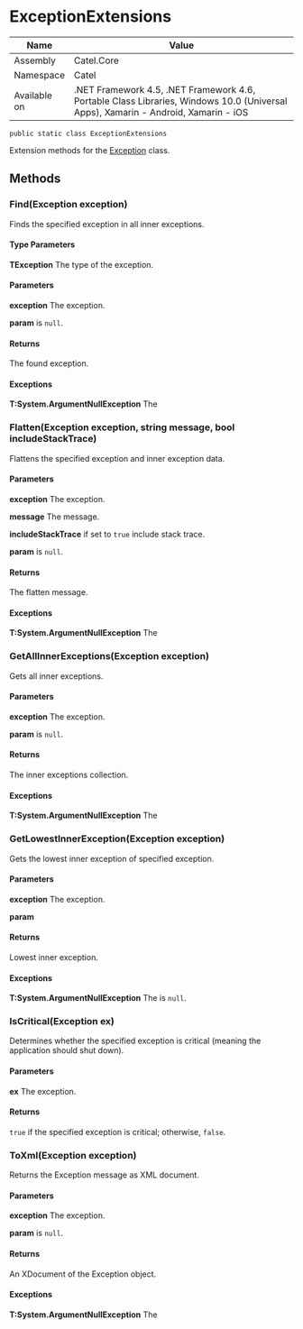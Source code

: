 

# ExceptionExtensions

Name|Value
---|---
Assembly|Catel.Core
Namespace|Catel
Available on|.NET Framework 4.5, .NET Framework 4.6, Portable Class Libraries, Windows 10.0 (Universal Apps), Xamarin - Android, Xamarin - iOS

```
public static class ExceptionExtensions
```

Extension methods for the [Exception](#) class.



## Methods

### Find<TException>(Exception exception)

Finds the specified exception in all inner exceptions.

#### Type Parameters

**TException**
The type of the exception.

#### Parameters

**exception**
The exception.

**param**
is ```null```.

#### Returns

The found exception.

#### Exceptions

**T:System.ArgumentNullException**
The



### Flatten(Exception exception, string message, bool includeStackTrace)

Flattens the specified exception and inner exception data.

#### Parameters

**exception**
The exception.

**message**
The message.

**includeStackTrace**
if set to ```true``` include stack trace.

**param**
is ```null```.

#### Returns

The flatten message.

#### Exceptions

**T:System.ArgumentNullException**
The



### GetAllInnerExceptions(Exception exception)

Gets all inner exceptions.

#### Parameters

**exception**
The exception.

**param**
is ```null```.

#### Returns

The inner exceptions collection.

#### Exceptions

**T:System.ArgumentNullException**
The



### GetLowestInnerException(Exception exception)

Gets the lowest inner exception of specified exception.

#### Parameters

**exception**
The exception.

**param**

#### Returns

Lowest inner exception.

#### Exceptions

**T:System.ArgumentNullException**
The  is ```null```.



### IsCritical(Exception ex)

Determines whether the specified exception is critical (meaning the application should shut down).

#### Parameters

**ex**
The exception.

#### Returns

```true``` if the specified exception is critical; otherwise, ```false```.



### ToXml(Exception exception)

Returns the Exception message as XML document.

#### Parameters

**exception**
The exception.

**param**
is ```null```.

#### Returns

An XDocument of the Exception object.

#### Exceptions

**T:System.ArgumentNullException**
The




